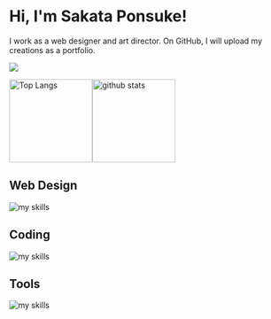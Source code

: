 # Hi, I'm Sakata Ponsuke!

I work as a web designer and art director.
On GitHub, I will upload my creations as a portfolio.

![](https://github-profile-summary-cards.vercel.app/api/cards/profile-details?username=sakata-ponsuke&theme=2077)

<img alt="Top Langs" height="150px" src="https://github-readme-stats.vercel.app/api/top-langs/?username=sakata-ponsuke&layout=compact&count_private=true&show_icons=true&theme=tokyonight" /><img alt="github stats" height="150px" src="https://github-readme-stats.vercel.app/api?username=sakata-ponsuke&count_private=true&show_icons=true&show_icons=true&theme=tokyonight" />

## Web Design
<img alt="my skills" src="https://skillicons.dev/icons?theme=dark&perline=7&i=photoshop,illustrator,xd,figma" />

## Coding
<img alt="my skills" src="https://skillicons.dev/icons?theme=dark&perline=7&i=html,css,jquery,js,vscode,wordpress,github" />

## Tools
<img alt="my skills" src="https://skillicons.dev/icons?theme=dark&perline=7&i=vscode,wordpress,github" />
